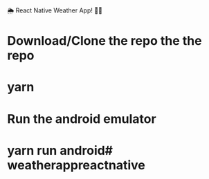 🌦️ React Native Weather App! 📱🎉
# Download/Clone the repo the the repo
# yarn
# Run the android emulator
# yarn run android# weatherappreactnative
